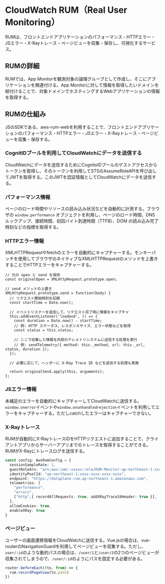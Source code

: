 # CloudWatch RUM（Real User Monitoring）

RUMは、フロントエンドアプリケーションのパフォーマンス・HTTPエラー・JSエラー・X-Rayトレース・ページビューを収集・保存し、可視化するサービス。

## RUMの詳細

RUMでは、App Monitorを観測対象の論理グループとして作成し、そこにアプリケーションを関連付ける。App Monitorに対して情報を取得したいドメインを紐付けることで、対象ドメインでホスティングするWebアプリケーションの情報を取得する。

## RUMの仕組み

JSのSDKである、aws-rum-webを利用することで、フロントエンドアプリケーションのパフォーマンス・HTTPエラー・JSエラー・X-Rayトレース・ページビューを収集・保存する。

### CognitIDプールを利用してCloudWatchにデータを送信する

CloudWatchにデータを送信するためにCognitoIDプールのゲストアクセスからトークンを取得し、そのトークンを利用してSTSのAssumeRoleAPIを呼び出してJWTを取得する。このJWTを認証情報としてCloudWatchにデータを送信する。

### パフォーマンス情報

ページのロード時間やリソースの読み込み状況などを自動的に計測する。ブラウザの `window.performance` オブジェクトを利用し、ページのロード時間、DNS ルックアップ、接続時間、初回バイト到達時間（TTFB）、DOM の読み込み完了時刻などの指標を取得する。

### HTTPエラー情報

XMLHTTPRequestやfetchのエラーを自動的にキャプチャーする。モンキーパッチを使用してブラウザのネイティブなXMLHTTPRequestのメソッドを上書きすることでHTTPエラーをキャプチャーする。

```JS
// 元の open と send を保持
const originalOpen = XMLHttpRequest.prototype.open;

// send メソッドの上書き
XMLHttpRequest.prototype.send = function(body) {
  // リクエスト開始時刻を記録
  const startTime = Date.now();

  // イベントリスナーを追加して、リクエスト完了時に情報をキャプチャ
  this.addEventListener('loadend', () => {
    const duration = Date.now() - startTime;
    // 例: HTTP ステータス、レスポンスサイズ、エラー状態などを取得
    const status = this.status;
    
    // ここで収集した情報を内部のテレメトリシステムに送信する処理を実行
    // 例: sendTelemetry({ method: this._method, url: this._url, status, duration });
  });

  // 必要に応じて、ヘッダーに X-Ray Trace ID などを追加する処理も実施

  return originalSend.apply(this, arguments);
};
```

### JSエラー情報

未補足のエラーを自動的にキャプチャーしてCloudWatchに送信する。`window.onerror`イベントや`window.onunhandledrejection`イベントを利用してエラーをキャプチャーする。ただしcatchしたエラーはキャプチャーできない。

### X-Rayトレース

RUMが自動的にX-RayトレースIDをHTTPリクエストに追加することで、クライアントアプリからサーバーアプリまでのトレースを取得することができる。RUMがX-Rayにトレースログを送信する。

```TypeScript
const config: AwsRumConfig = {
  sessionSampleRate: 1,
  guestRoleArn: "arn:aws:iam::xxxxx:role/RUM-Monitor-ap-northeast-1-xxxxx-xxxxx-Unauth",
  identityPoolId: "ap-northeast-1:xxxx-xxxx-xxxx-xxxx",
  endpoint: "https://dataplane.rum.ap-northeast-1.amazonaws.com",
  telemetries: [
    "performance",
    "errors",
    ["http",{ recordAllRequests: true, addXRayTraceIdHeader: true }],
  ],
  allowCookies: true,
  enableXRay: true
}
```

### ページビュー

ユーザーの画面遷移情報をCloudWatchに送信する。Vue.jsの場合は、vue-routerのNavigationGuardを利用してページビューを収集する。ただし、`user/:id`のような動的パスの場合は、`/user/1`と`/user/2`の2つのページビューが収集されてしまうので、`/user/:id`のようにパスを固定する必要がある。

```TypeScript
router.beforeEach((to, from) => {
  rum.recordPageView(to.path)
})
```